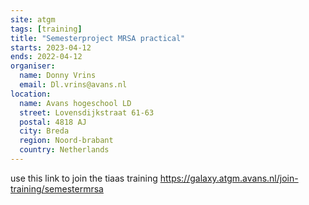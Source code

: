 ```yaml
---
site: atgm
tags: [training]
title: "Semesterproject MRSA practical"
starts: 2023-04-12
ends: 2022-04-12
organiser:
  name: Donny Vrins
  email: Dl.vrins@avans.nl
location:
  name: Avans hogeschool LD
  street: Lovensdijkstraat 61-63
  postal: 4818 AJ
  city: Breda
  region: Noord-brabant
  country: Netherlands
---
```


use this link to join the tiaas training https://galaxy.atgm.avans.nl/join-training/semestermrsa
